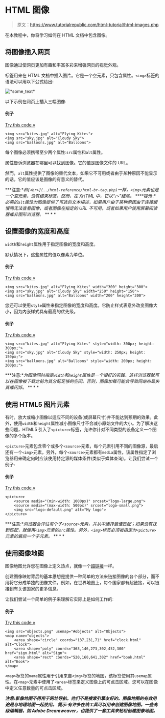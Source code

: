 # HTML 图像

> 原文：<https://www.tutorialrepublic.com/html-tutorial/html-images.php>

在本教程中，你将学习如何在 HTML 文档中包含图像。

## 将图像插入网页

图像通过使网页更加有趣和丰富多彩来增强网页的视觉外观。

标签用来在 HTML 文档中插入图片。它是一个空元素，只包含属性。`<img>`标签的语法可以用以下公式给出:

<img src="*url*" alt="*some_text*">

以下示例在网页上插入三幅图像:

#### 例子

[Try this code »](../codelab.php?topic=html&file=images "Try this code using online Editor")

```
<img src="kites.jpg" alt="Flying Kites">
<img src="sky.jpg" alt="Cloudy Sky">
<img src="balloons.jpg" alt="Balloons">
```

每个图像必须携带至少两个属性:`src`属性和`alt`属性。

属性告诉浏览器在哪里可以找到图像。它的值是图像文件的 URL。

然而，`alt`属性提供了图像的替代文本，如果它不可用或者由于某种原因不能显示的话。它的值应该是图像的有意义的替代。

 ***注意:**和`[<br>](../html-reference/html-br-tag.php)`一样，`<img>`元素也是一个[空元素](html-elements.php#empty-elements)，没有结束标签。然而，在 XHTML 中，它以“`/>`”结尾。*  ****提示:**必需的`alt`属性为图像提供了可选的文本描述，如果用户由于某种原因由于连接缓慢而无法查看图像，或者图像在指定的 URL 不可用，或者如果用户使用屏幕阅读器或非图形浏览器。*  ** * *

## 设置图像的宽度和高度

`width`和`height`属性用于指定图像的宽度和高度。

默认情况下，这些属性的值以像素为单位。

#### 例子

[Try this code »](../codelab.php?topic=html&file=specify-dimensions-for-images "Try this code using online Editor")

```
<img src="kites.jpg" alt="Flying Kites" width="300" height="300">
<img src="sky.jpg" alt="Cloudy Sky" width="250" height="150">
<img src="balloons.jpg" alt="Balloons" width="200" height="200">
```

您还可以使用`style`属性来指定图像的宽度和高度。它防止样式表意外改变图像大小，因为内嵌样式具有最高的优先级。

#### 例子

[Try this code »](../codelab.php?topic=html&file=setting-image-width-and-height-using-style-attribute "Try this code using online Editor")

```
<img src="kites.jpg" alt="Flying Kites" style="width: 300px; height: 300px;">
<img src="sky.jpg" alt="Cloudy Sky" style="width: 250px; height: 150px;">
<img src="balloons.jpg" alt="Balloons" style="width: 200px; height: 200px;">
```

 ***注意:**为图像同时指定`width`和`height`属性是一个很好的实践，这样浏览器就可以在图像被下载之前为其分配足够的空间。否则，图像加载可能会导致网站布局失真或闪烁。*  ** * *

## 使用 HTML5 图片元素

有时，放大或缩小图像以适应不同的设备(或屏幕尺寸)并不能达到预期的效果。此外，使用`width`和`height`属性减小图像尺寸不会减小原始文件的大小。为了解决这些问题，HTML5 引入了`<picture>`标签，允许你针对不同类型的设备定义一个图像的多个版本。

`<picture>`元素包含零个或多个`<source>`元素，每个元素引用不同的图像源，最后还有一个`<img>`元素。另外，每个`<source>`元素都有`media`属性，该属性指定了浏览器用来确定何时应该使用特定源的媒体条件(类似于媒体查询)。让我们尝试一个例子:

#### 例子

[Try this code »](../codelab.php?topic=html&file=specify-multiple-source-for-images "Try this code using online Editor")

```
<picture>
    <source media="(min-width: 1000px)" srcset="logo-large.png">
    <source media="(max-width: 500px)" srcset="logo-small.png">
    <img src="logo-default.png" alt="My logo">
</picture>
```

 ***注意:**浏览器会评估每个子`<source>`元素，并从中选择最佳匹配；如果没有找到匹配，就使用`<img>`元素的`src`属性。另外，`<img>`标签必须被指定为`<picture>`元素的最后一个子元素。*  ** * *

## 使用图像地图

图像地图允许您在图像上定义热点，就像一个[超链接](html-links.php)一样。

创建图像映射背后的基本思想是提供一种简单的方法来链接图像的各个部分，而不用将它分成单独的图像文件。例如，在世界地图上，每个国家都有超链接，可以链接到有关该国家的更多信息。

让我们尝试一个简单的例子来理解它实际上是如何工作的:

#### 例子

[Try this code »](../codelab.php?topic=html&file=image-maps "Try this code using online Editor")

```
<img src="objects.png" usemap="#objects" alt="Objects">
<map name="objects">
    <area shape="circle" coords="137,231,71" href="clock.html" alt="Clock">
    <area shape="poly" coords="363,146,273,302,452,300" href="sign.html" alt="Sign">
    <area shape="rect" coords="520,160,641,302" href="book.html" alt="Book">
</map>
```

`<map>`标签的`name`属性用于引用来自`<img>`标签的地图，该标签使用其`usemap`属性。在`<map>`元素中使用了`<area>`标签来定义图像上的可点击区域。您可以在图像中定义任意数量的可点击区域。

 ***注意:**影像地图不得用于网址导航。他们不是搜索引擎友好的。图像地图的有效用途是与地理地图一起使用。*  **提示:有许多在线工具可以用来创建图像地图。一些高级编辑器，如 Adobe Dreamweaver，也提供了一套工具来轻松创建图像地图。******